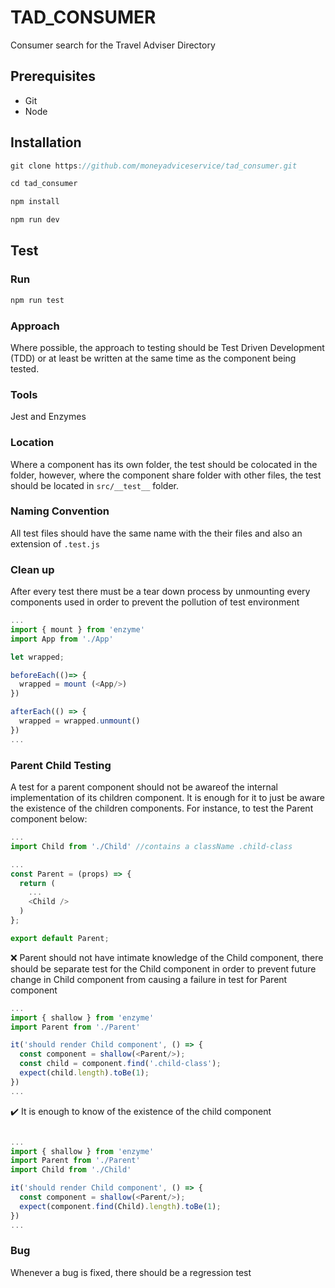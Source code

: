 # TAD_CONSUMER

Consumer search for the Travel Adviser Directory

## Prerequisites

- Git
- Node

## Installation

```javascript
git clone https://github.com/moneyadviceservice/tad_consumer.git

cd tad_consumer

npm install

npm run dev
```

## Test

### Run

```javascript
npm run test
```

### Approach

Where possible, the approach to testing should be Test Driven Development (TDD) or at least be written at the same time as the component being tested.

### Tools

Jest and Enzymes

### Location

Where a component has its own folder, the test should be colocated in the folder, however, where the component share folder with other files, the test should be located in `src/__test__` folder.

### Naming Convention

All test files should have the same name with the their files and also an extension of `.test.js`

### Clean up

After every test there must be a tear down process by unmounting every components used in order to prevent the pollution of test environment

```javascript
...
import { mount } from 'enzyme'
import App from './App'

let wrapped;

beforeEach(()=> {
  wrapped = mount (<App/>)
})

afterEach(() => {
  wrapped = wrapped.unmount()
})
...
```

### Parent Child Testing

A test for a parent component should not be awareof the internal implementation of its children component. It is enough for it to just be aware the existence of the children components. For instance, to test the Parent component below:

```javascript
...
import Child from './Child' //contains a className .child-class

...
const Parent = (props) => {
  return (
    ...
    <Child />
  )
};

export default Parent;
```

:x: Parent should not have intimate knowledge of the Child component, there should be separate test for the Child component in order to prevent future change in Child component from causing a failure in test for Parent component

```javascript
...
import { shallow } from 'enzyme'
import Parent from './Parent'

it('should render Child component', () => {
  const component = shallow(<Parent/>);
  const child = component.find('.child-class');
  expect(child.length).toBe(1);
})
...
```

:heavy_check_mark: It is enough to know of the existence of the child component

```javascript

...
import { shallow } from 'enzyme'
import Parent from './Parent'
import Child from './Child'

it('should render Child component', () => {
  const component = shallow(<Parent/>);
  expect(component.find(Child).length).toBe(1);
})
...
```

### Bug

Whenever a bug is fixed, there should be a regression test
